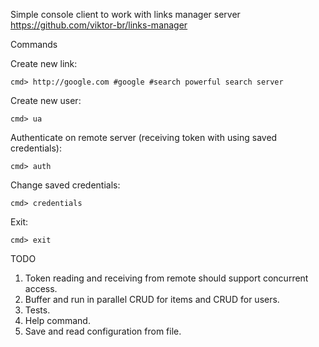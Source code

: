 Simple console client to work with links manager server https://github.com/viktor-br/links-manager

Commands

Create new link:
```
cmd> http://google.com #google #search powerful search server
```

Create new user:
```
cmd> ua
```

Authenticate on remote server (receiving token with using saved credentials):
```
cmd> auth
```

Change saved credentials:
```
cmd> credentials
```

Exit:
```
cmd> exit
```

TODO

1. Token reading and receiving from remote should support concurrent access.
2. Buffer and run in parallel CRUD for items and CRUD for users.
3. Tests.
4. Help command.
5. Save and read configuration from file.
